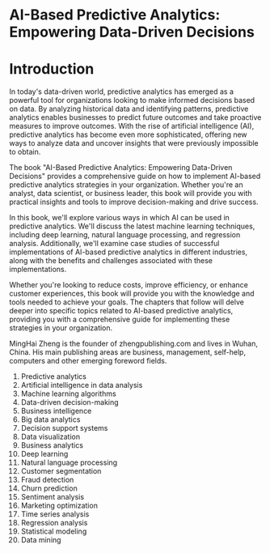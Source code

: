 # AI-Based Predictive Analytics: Empowering Data-Driven Decisions

# Introduction

In today's data-driven world, predictive analytics has emerged as a powerful tool for organizations looking to make informed decisions based on data. By analyzing historical data and identifying patterns, predictive analytics enables businesses to predict future outcomes and take proactive measures to improve outcomes. With the rise of artificial intelligence (AI), predictive analytics has become even more sophisticated, offering new ways to analyze data and uncover insights that were previously impossible to obtain.

The book "AI-Based Predictive Analytics: Empowering Data-Driven Decisions" provides a comprehensive guide on how to implement AI-based predictive analytics strategies in your organization. Whether you're an analyst, data scientist, or business leader, this book will provide you with practical insights and tools to improve decision-making and drive success.

In this book, we'll explore various ways in which AI can be used in predictive analytics. We'll discuss the latest machine learning techniques, including deep learning, natural language processing, and regression analysis. Additionally, we'll examine case studies of successful implementations of AI-based predictive analytics in different industries, along with the benefits and challenges associated with these implementations.

Whether you're looking to reduce costs, improve efficiency, or enhance customer experiences, this book will provide you with the knowledge and tools needed to achieve your goals. The chapters that follow will delve deeper into specific topics related to AI-based predictive analytics, providing you with a comprehensive guide for implementing these strategies in your organization.

MingHai Zheng is the founder of zhengpublishing.com and lives in Wuhan, China. His main publishing areas are business, management, self-help, computers and other emerging foreword fields.



1. Predictive analytics
2. Artificial intelligence in data analysis
3. Machine learning algorithms
4. Data-driven decision-making
5. Business intelligence
6. Big data analytics
7. Decision support systems
8. Data visualization
9. Business analytics
10. Deep learning
11. Natural language processing
12. Customer segmentation
13. Fraud detection
14. Churn prediction
15. Sentiment analysis
16. Marketing optimization
17. Time series analysis
18. Regression analysis
19. Statistical modeling
20. Data mining



